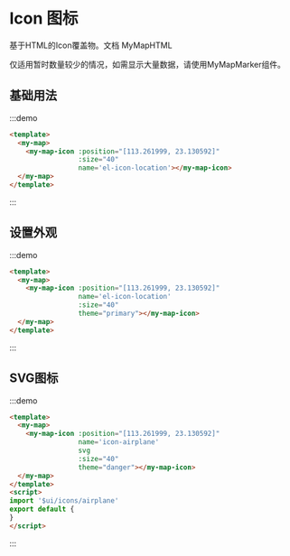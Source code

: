 # Icon 图标
基于HTML的Icon覆盖物。文档<api-link href="map/my-map-html"> MyMapHTML </api-link>

仅适用暂时数量较少的情况，如需显示大量数据，请使用MyMapMarker组件。

## 基础用法

:::demo
```html
<template>
  <my-map>
    <my-map-icon :position="[113.261999, 23.130592]" 
                 :size="40"
                 name='el-icon-location'></my-map-icon>
  </my-map>
</template>
```
:::

## 设置外观

:::demo
```html
<template>
  <my-map>
    <my-map-icon :position="[113.261999, 23.130592]" 
                 name='el-icon-location'
                 :size="40"
                 theme="primary"></my-map-icon>
  </my-map>
</template>
```
:::

## SVG图标

:::demo
```html
<template>
  <my-map>
    <my-map-icon :position="[113.261999, 23.130592]" 
                 name='icon-airplane'
                 svg
                 :size="40"
                 theme="danger"></my-map-icon>
  </my-map>
</template>
<script>
import '$ui/icons/airplane'
export default {
}
</script>
```
:::

